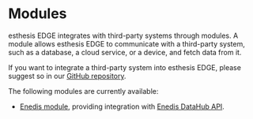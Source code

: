 # Modules

esthesis EDGE integrates with third-party systems through modules. A module allows esthesis EDGE to communicate with a
third-party system, such as a database, a cloud service, or a device, and fetch data from it.

If you want to integrate a third-party system into esthesis EDGE, please
suggest so in our [GitHub repository](https://github.com/esthesis-iot/esthesis-edge/issues).

The following modules are currently available:
- [Enedis module](enedis.md), providing integration with [Enedis DataHub API](https://datahub-enedis.fr).